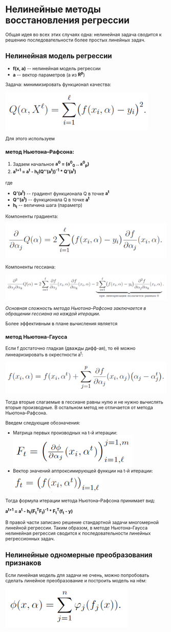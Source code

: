 # Нелинейные методы восстановления регрессии

Общая идея во всех этих случаях одна: нелинейная задача сводится к решению последовательности более простых линейных задач.

## Нелинейная модель регрессии
* **f(x, a)** -- нелинейная модель регрессии
* **a** -- вектор параметров (a из **R<sup>p</sup>**)

Задача: минимизировать функционал качества:

![Функционал качества (формула)](qf.png)

Для этого используем
### метод Ньютона–Рафсона:
1. Задаем начальное **a<sup>0</sup> = (a<sup>0</sup><sub>0</sub> .. a<sup>0</sup><sub>p</sub>)**
1. **a<sup>t+1</sup> = a<sup>t</sup> - h<sub>t</sub>(Q''(a<sup>t</sup>))<sup>-1</sup> * Q'(a<sup>t</sup>)**

где
* **Q'(a<sup>t</sup>)** -- градиент функционала Q в точке **a<sup>t</sup>**
* **Q''(a<sup>t</sup>)** -- функционала Q в точке **a<sup>t</sup>**
* **h<sub>t</sub>** -- величина шага (параметр)

Компоненты градиента:

![Компоненты градиента](grad.png)

Компоненты гессиана:

![Компоненты гессиана](gess.png)

*Основная сложность метода Ньютона–Рафсона заключается в обращении гессиана на каждой итерации.*

Более эффективным в плане вычисления является
### метод Ньютона-Гаусса
Если f достаточно гладкая (дважды дифф-ая), то её можно линеаризировать в окрестности a<sup>t</sup>:

![Линеаризирование в точке](linear.png)

Тогда вторые слагаемые в гессиане равны нулю и не нужно вычислять вторые производные. В остальном метод не отличается от метода Ньютона–Рафсона.

Введем следующие обозначения:
* Матрица первых производных на t-й итерации:
![](def1.png)
* Вектор значений аппроксимирующей функции на t-й итерации:
![](def2.png)

Тогда формула итерации метода Ньютона–Рафсона принимает вид:

**a<sup>t+1</sup> = a<sup>t</sup> - h<sub>t</sub>(F<sub>t</sub><sup>T</sup>F<sub>t</sub>)<sup>-1</sup> * F<sub>t</sub><sup>T</sup>(f<sub>t</sub> - y)**

В правой части записано решение стандартной задачи многомерной линейной
регрессии. Таким образом, в методе Ньютона–Гаусса нелинейная регрессия сводится к последовательности линейных регрессионных задач.

## Нелинейные одномерные преобразования признаков
Если линейная модель для задачи не очень, можно попробовать сделать линейное преобразование и построить модель на нём:

![](lp.png)

